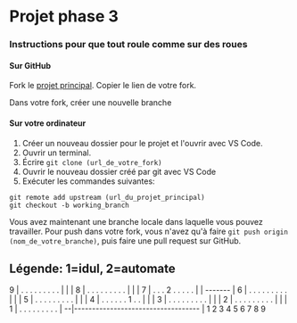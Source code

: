 # Projet phase 3

### Instructions pour que tout roule comme sur des roues

#### Sur GitHub
Fork le [projet principal](https://github.com/TP2-Python/Tp3.git).
Copier le lien de votre fork.

Dans votre fork, créer une nouvelle branche

#### Sur votre ordinateur
1. Créer un nouveau dossier pour le projet et l'ouvrir avec VS Code.
2. Ouvrir un terminal.
3. Écrire `git clone (url_de_votre_fork)`
4. Ouvrir le nouveau dossier créé par git avec VS Code
5. Exécuter les commandes suivantes:
```
git remote add upstream (url_du_projet_principal)
git checkout -b working_branch
```
Vous avez maintenant une branche locale dans laquelle vous pouvez travailler. 
Pour push dans votre fork, vous n'avez qu'à faire `git push origin (nom_de_votre_branche)`, puis faire une pull request 
sur GitHub.

Légende: 1=idul, 2=automate
   -----------------------------------
9 | .   .   .   .   .   .   .   .   . |
  |                                   |
8 | .   .   .   .   .   .   .   .   . |
  |                                   |
7 | .   .   .   2   .   .   .   .   . |
  |            -------                |
6 | .   .   .   .   .   .   .   .   . |
  |                                   |
5 | .   .   .   .   .   .   .   .   . |
  |                                   |
4 | .   .   .   .   .   .   1   .   . |
  |                                   |
3 | .   .   .   .   .   .   .   .   . |
  |                                   |
2 | .   .   .   .   .   .   .   .   . |
  |                                   |
1 | .   .   .   .   .   .   .   .   . |
--|-----------------------------------
  | 1   2   3   4   5   6   7   8   9